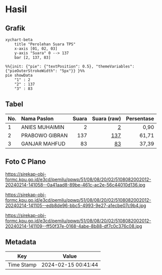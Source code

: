 # Hasil

## Grafik

```mermaid
xychart-beta
    title "Perolehan Suara TPS"
    x-axis [01, 02, 03]
    y-axis "Suara" 0 --> 137
    bar [2, 137, 83]
```

```mermaid
%%{init: {"pie": {"textPosition": 0.5}, "themeVariables": {"pieOuterStrokeWidth": "5px"}} }%%
pie showData
    "1" : 2
    "2" : 137
    "3" : 83
```

## Tabel

| No. | Nama Paslon    | Suara | Suara (raw) | Persentase |
|:--- |:-------------- | -----:| -----------:| ----------:|
| 1   | ANIES MUHAIMIN | 2     | [2][p-1]    | 0,90       |
| 2   | PRABOWO GIBRAN | 137   | [137][p-2]  | 61,71      |
| 3   | GANJAR MAHFUD  | 83    | [83][p-3]   | 37,39      |


[p-1]: https://github.com/gigit-pemilu/pemilu-2024-51-bali/blob/main/pilpres/hitung-suara/sub/51-bali/sub/08-buleleng/sub/08-kubutambahan/sub/2002-pakisan/sub/012-tps/sub/paslon-1.txt
[p-2]: https://github.com/gigit-pemilu/pemilu-2024-51-bali/blob/main/pilpres/hitung-suara/sub/51-bali/sub/08-buleleng/sub/08-kubutambahan/sub/2002-pakisan/sub/012-tps/sub/paslon-2.txt
[p-3]: https://github.com/gigit-pemilu/pemilu-2024-51-bali/blob/main/pilpres/hitung-suara/sub/51-bali/sub/08-buleleng/sub/08-kubutambahan/sub/2002-pakisan/sub/012-tps/sub/paslon-3.txt

## Foto C Plano

https://sirekap-obj-formc.kpu.go.id/e3cd/pemilu/ppwp/51/08/08/20/02/5108082002012-20240214-141058--0a41aad8-89be-461c-ac2e-56c44010d136.jpg

https://sirekap-obj-formc.kpu.go.id/e3cd/pemilu/ppwp/51/08/08/20/02/5108082002012-20240214-141105--edb8de96-bbc5-4993-9e27-a1ecbe07c9b4.jpg

https://sirekap-obj-formc.kpu.go.id/e3cd/pemilu/ppwp/51/08/08/20/02/5108082002012-20240214-141109--ff50f37e-0168-4abe-8b88-df7c0c376c08.jpg


## Metadata

| Key        | Value               |
| ---------- | ------------------- |
| Time Stamp | 2024-02-15 00:41:44 |



